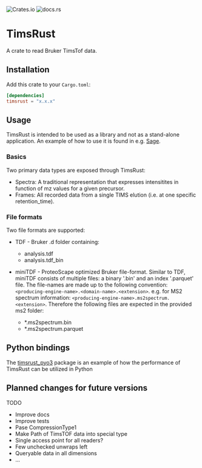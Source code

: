 
![Crates.io](https://img.shields.io/crates/v/timsrust?link=https%3A%2F%2Fcrates.io%2Fcrates%2Ftimsrust)
![docs.rs](https://img.shields.io/docsrs/timsrust?link=https%3A%2F%2Fdocs.rs%2Ftimsrust%2F0.2.1%2Ftimsrust%2F)

# TimsRust

A crate to read Bruker TimsTof data.

## Installation

Add this crate to your `Cargo.toml`:

```toml
[dependencies]
timsrust = "x.x.x"
```

## Usage

TimsRust is intended to be used as a library and not as a stand-alone application. An example of how to use it is found in e.g. [Sage](https://github.com/lazear/sage).

### Basics

Two primary data types are exposed through TimsRust:
* Spectra: A traditional representation that expresses intensitites in function of mz values for a given precursor.
* Frames: All recorded data from a single TIMS elution (i.e. at one specific retention_time).

### File formats

Two file formats are supported:
* TDF - Bruker .d folder containing:
    * analysis.tdf
    * analysis.tdf_bin

* miniTDF - ProteoScape optimized Bruker file-format. Similar to TDF, miniTDF consists of multiple files: a binary '.bin'
 and an index '.parquet' file. The file-names are made up to the following convention: `<producing-engine-name>.<domain-name>.<extension>`.
 e.g. for MS2 spectrum information: `<producing-engine-name>.ms2spectrum.<extension>`. Therefore the following files are expected
 in the provided ms2 folder:
    * *.ms2spectrum.bin
    * *.ms2spectrum.parquet


## Python bindings

The [timsrust_pyo3](https://github.com/jspaezp/timsrust_pyo3) package is an example of how the performance of TimsRust can be utilized in Python

## Planned changes for future versions
TODO
* Improve docs
* Improve tests
* Pase CompressionType1
* Make Path of TimsTOF data into special type
* Single access point for all readers?
* Few unchecked unwraps left
* Queryable data in all dimensions
* ...
